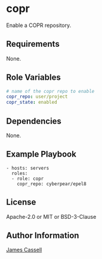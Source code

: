 copr
====

Enable a COPR repository.

Requirements
------------

None.

Role Variables
--------------

```yaml
# name of the copr repo to enable
copr_repo: user/project
copr_state: enabled
```

Dependencies
------------

None.

Example Playbook
----------------

    - hosts: servers
      roles:
      - role: copr
        copr_repo: cyberpear/epel8

License
-------

Apache-2.0 or MIT or BSD-3-Clause

Author Information
------------------

[James Cassell](https://github.com/jamescassell)
